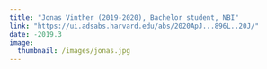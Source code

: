 ```yaml
---
title: "Jonas Vinther (2019-2020), Bachelor student, NBI"
link: "https://ui.adsabs.harvard.edu/abs/2020ApJ...896L..20J/"
date: -2019.3
image: 
  thumbnail: /images/jonas.jpg
---
```


